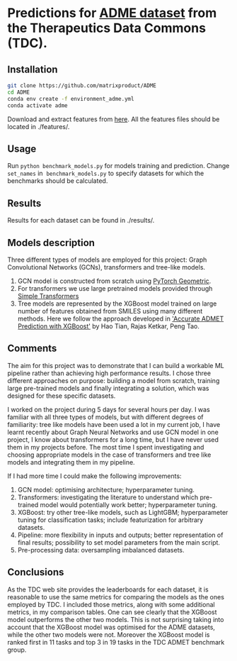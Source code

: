 # Predictions for [ADME dataset](https://tdcommons.ai/single_pred_tasks/adme/) from the Therapeutics Data Commons (TDC).

## Installation

```bash
git clone https://github.com/matrixproduct/ADME
cd ADME
conda env create -f environment_adme.yml
conda activate adme
```
Download and extract features from [here](https://drive.google.com/file/d/1un1kO5ZoFQ6G7WCbL0SffTiYiBon06bT/view?usp=sharing). All the features files should be located in ./features/.

## Usage

Run `python benchmark_models.py` for models training and prediction. Change `set_names` in  `benchmark_models.py` to specify datasets for which the benchmarks should be calculated.

## Results

Results for each dataset can be found in ./results/.

## Models description

Three different types of models are employed for this project: Graph Convolutional Networks (GCNs), transformers and tree-like models.

1. GCN model is constructed from scratch using [PyTorch Geometric](https://pytorch-geometric.readthedocs.io/en/latest/index.html).
2. For transformers we use large pretrained models provided through [Simple Transformers](https://simpletransformers.ai/)
3. Tree models are represented by the XGBoost model trained on large number of features obtained from SMILES using many different methods. Here we follow the approach developed in 
['Accurate ADMET Prediction with XGBoost'](https://arxiv.org/abs/2204.07532v2) by Hao Tian, Rajas Ketkar, Peng Tao.

## Comments

The aim for this project was to demonstrate that I can build a workable ML pipeline rather than achieving high performance results. 
I chose three different approaches on purpose: building a model from scratch, training large pre-trained models and finally integrating a solution, which was designed for these specific datasets.     

I worked on the project during 5 days for several hours per day. I was familiar with all three types of models, but with different degrees of familiarity: tree like models have been used 
a lot in my current job, I have learnt recently about Graph Neural Networks and use GCN model in one project, I know about transformers for a long time, but I have never used them in my projects before.
The most time I spent investigating and choosing appropriate models in the case of transformers and tree like models and integrating them in my pipeline.

If I had more time I could make the following improvements:
1. GCN model: optimising architecture; hyperparameter tuning.
2. Transformers: investigating the literature to understand which pre-trained model would potentially work better; hyperparameter tuning.
3. XGBoost: try other tree-like models, such as LightGBM; hyperparameter tuning for classification tasks; include featurization for arbitrary datasets.
4. Pipeline: more flexibility in inputs and outputs; better representation of final results; possibility to set model parameters from the main script.
5. Pre-processing data: oversampling imbalanced datasets. 

## Conclusions

As the TDC web site provides the leaderboards for each dataset, it is reasonable to use the same metrics for comparing the models as the ones employed by TDC. 
I included those metrics, along with some additional metrics, in my comparison tables. One can see clearly that the XGBoost model outperforms the other two models. This is 
not surprising taking into account that the XGBoost model was optimised for the ADME datasets, while the other two models were not. Moreover the XGBoost model is ranked first in 
11 tasks and top 3 in 19 tasks in the TDC ADMET benchmark group.




